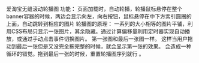爱淘宝无缝滚动轮播图
功能：
页面加载时，自动轮播，轮播鼠标悬停在整个banner容器的时候，两边会显示向左，向右按钮，鼠标悬停在中下方索引圆圈的上面，自动跳转到相应的图片
轮播图的原理：
一系列的大小相等的图片平铺，利用CSS布局只显示一张图片，其余隐藏。通过计算偏移量利用定时器实现自动播放，或通过手动点击事件切换图片。
第一张图和最后一张图一样。
这样当用户拖动到最后一张但是又没完全拖完整的时候，就会显示第一张的效果。
会造成一种循环的错觉。拖到最后一张的时候，重置轮播图序列就行 。
